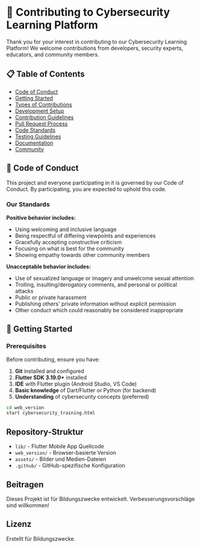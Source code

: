 # 🤝 Contributing to Cybersecurity Learning Platform

Thank you for your interest in contributing to our Cybersecurity Learning Platform! We welcome contributions from developers, security experts, educators, and community members.

## 📋 Table of Contents

- [Code of Conduct](#code-of-conduct)
- [Getting Started](#getting-started)
- [Types of Contributions](#types-of-contributions)
- [Development Setup](#development-setup)
- [Contribution Guidelines](#contribution-guidelines)
- [Pull Request Process](#pull-request-process)
- [Code Standards](#code-standards)
- [Testing Guidelines](#testing-guidelines)
- [Documentation](#documentation)
- [Community](#community)

## 🤗 Code of Conduct

This project and everyone participating in it is governed by our Code of Conduct. By participating, you are expected to uphold this code.

### Our Standards

**Positive behavior includes:**
- Using welcoming and inclusive language
- Being respectful of differing viewpoints and experiences
- Gracefully accepting constructive criticism
- Focusing on what is best for the community
- Showing empathy towards other community members

**Unacceptable behavior includes:**
- Use of sexualized language or imagery and unwelcome sexual attention
- Trolling, insulting/derogatory comments, and personal or political attacks
- Public or private harassment
- Publishing others' private information without explicit permission
- Other conduct which could reasonably be considered inappropriate

## 🚀 Getting Started

### Prerequisites

Before contributing, ensure you have:

1. **Git** installed and configured
2. **Flutter SDK 3.19.0+** installed
3. **IDE** with Flutter plugin (Android Studio, VS Code)
4. **Basic knowledge** of Dart/Flutter or Python (for backend)
5. **Understanding** of cybersecurity concepts (preferred)
```bash
cd web_version
start cybersecurity_training.html
```

## Repository-Struktur

- `lib/` - Flutter Mobile App Quellcode
- `web_version/` - Browser-basierte Version
- `assets/` - Bilder und Medien-Dateien
- `.github/` - GitHub-spezifische Konfiguration

## Beitragen

Dieses Projekt ist für Bildungszwecke entwickelt. Verbesserungsvorschläge sind willkommen!

## Lizenz

Erstellt für Bildungszwecke.
